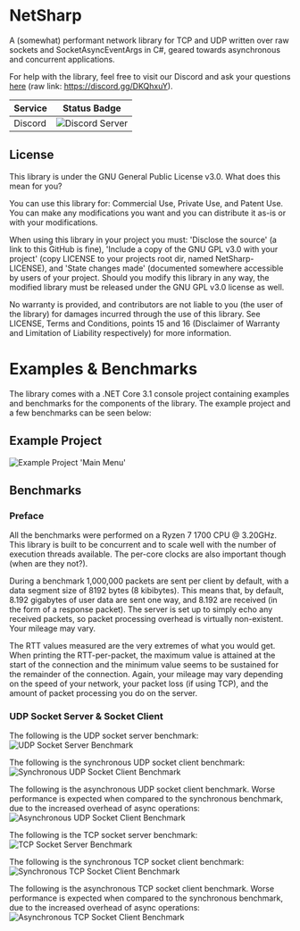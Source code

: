 # NetSharp
A (somewhat) performant network library for TCP and UDP written over raw sockets and SocketAsyncEventArgs in C#, geared towards asynchronous and concurrent applications.

For help with the library, feel free to visit our Discord and ask your questions [here](https://discord.gg/DKQhxuY) (raw link: https://discord.gg/DKQhxuY).

| Service | Status Badge |
| ------- | ------------ |
| Discord | ![Discord Server](https://img.shields.io/discord/703255900600795196?style=flat-square&logo=discord&color=blue) |

## License
This library is under the GNU General Public License v3.0. What does this mean for you?

You can use this library for: Commercial Use, Private Use, and Patent Use. You can make any modifications you want and you can distribute it as-is or with your modifications.

When using this library in your project you must: 'Disclose the source' (a link to this GitHub is fine), 'Include a copy of the GNU GPL v3.0 with your project' (copy LICENSE to your projects root dir, named NetSharp-LICENSE), and 'State changes made' (documented somewhere accessible by users of your project. Should you modify this library in any way, the modified library must be released under the GNU GPL v3.0 license as well.

No warranty is provided, and contributors are not liable to you (the user of the library) for damages incurred through the use of this library. See LICENSE, Terms and Conditions, points 15 and 16 (Disclaimer of Warranty and Limitation of Liability respectively) for more information.

# Examples & Benchmarks
The library comes with a .NET Core 3.1 console project containing examples and benchmarks for the components of the library. The example project and a few benchmarks can be seen below:

## Example Project
![Example Project 'Main Menu'][example-project]

## Benchmarks

### Preface
All the benchmarks were performed on a Ryzen 7 1700 CPU @ 3.20GHz. This library is built to be concurrent and to scale well with the number of execution threads available. The per-core clocks are also important though (when are they not?).

During a benchmark 1,000,000 packets are sent per client by default, with a data segment size of 8192 bytes (8 kibibytes). This means that, by default, 8.192 gigabytes of user data are sent one way, and 8.192 are received (in the form of a response packet). The server is set up to simply echo any received packets, so packet processing overhead is virtually non-existent. Your mileage may vary.

The RTT values measured are the very extremes of what you would get. When printing the RTT-per-packet, the maximum value is attained at the start of the connection and the minimum value seems to be sustained for the remainder of the connection. Again, your mileage may vary depending on the speed of your network, your packet loss (if using TCP), and the amount of packet processing you do on the server.

### UDP Socket Server & Socket Client
The following is the UDP socket server benchmark:
![UDP Socket Server Benchmark][udp-server-benchmark]

The following is the synchronous UDP socket client benchmark:
![Synchronous UDP Socket Client Benchmark][udp-client-sync-benchmark]

The following is the asynchronous UDP socket client benchmark. Worse performance is expected when compared to the synchronous benchmark, due to the increased overhead of async operations:
![Asynchronous UDP Socket Client Benchmark][udp-client-async-benchmark]

The following is the TCP socket server benchmark:
![TCP Socket Server Benchmark][tcp-server-benchmark]

The following is the synchronous TCP socket client benchmark:
![Synchronous TCP Socket Client Benchmark][tcp-client-sync-benchmark]

The following is the asynchronous TCP socket client benchmark. Worse performance is expected when compared to the synchronous benchmark, due to the increased overhead of async operations:
![Asynchronous TCP Socket Client Benchmark][tcp-client-async-benchmark]

[example-project]: ./docs/netsharp-example-selector.png

[udp-server-benchmark]: ./docs/netsharp-udp-server-benchmark.png
[udp-client-sync-benchmark]: ./docs/netsharp-udp-client-sync-benchmark.png
[udp-client-async-benchmark]: ./docs/netsharp-udp-client-async-benchmark.png

[tcp-server-benchmark]: ./docs/netsharp-tcp-server-benchmark.png
[tcp-client-sync-benchmark]: ./docs/netsharp-tcp-client-sync-benchmark.png
[tcp-client-async-benchmark]: ./docs/netsharp-tcp-client-async-benchmark.png
